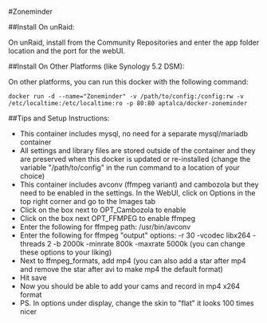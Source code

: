 #Zoneminder

##Install On unRaid:

On unRaid, install from the Community Repositories and enter the app folder location and the port for the webUI.


##Install On Other Platforms (like Synology 5.2 DSM):

On other platforms, you can run this docker with the following command:

```
docker run -d --name="Zoneminder" -v /path/to/config:/config:rw -v /etc/localtime:/etc/localtime:ro -p 80:80 aptalca/docker-zoneminder
```

##Tips and Setup Instructions:
- This container includes mysql, no need for a separate mysql/mariadb container
- All settings and library files are stored outside of the container and they are preserved when this docker is updated or re-installed (change the variable "/path/to/config" in the run command to a location of your choice)
- This container includes avconv (ffmpeg variant) and cambozola but they need to be enabled in the settings. In the WebUI, click on Options in the top right corner and go to the Images tab
- Click on the box next to OPT_Cambozola to enable
- Click on the box next OPT_FFMPEG to enable ffmpeg
- Enter the following for ffmpeg path: /usr/bin/avconv
- Enter the following for ffmpeg "output" options: -r 30 -vcodec libx264 -threads 2 -b 2000k -minrate 800k -maxrate 5000k (you can change these options to your liking)
- Next to ffmpeg_formats, add mp4 (you can also add a star after mp4 and remove the star after avi to make mp4 the default format)
- Hit save
- Now you should be able to add your cams and record in mp4 x264 format
- PS. In options under display, change the skin to "flat" it looks 100 times nicer
